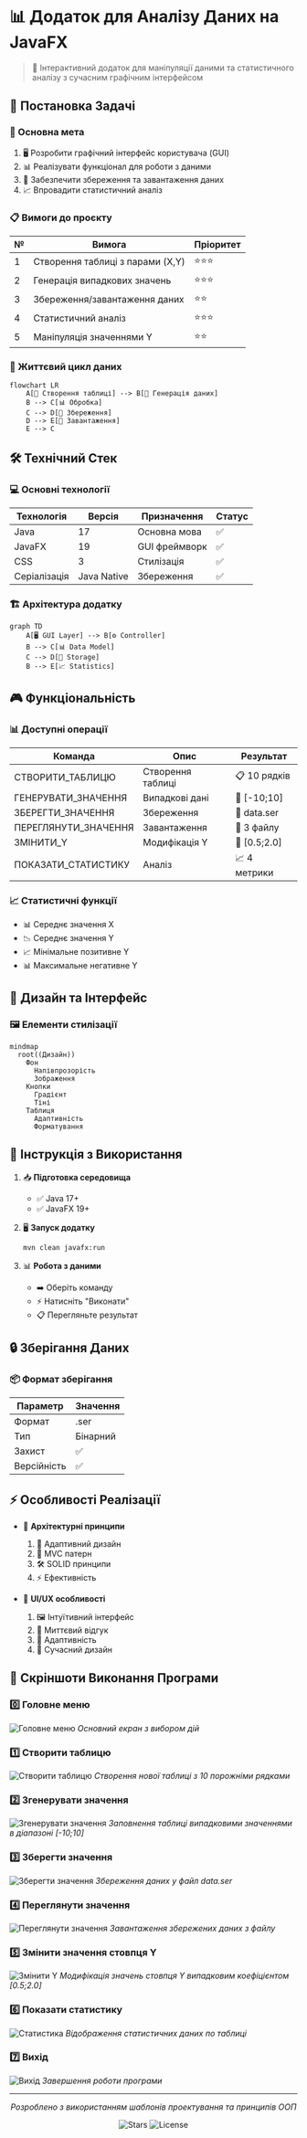 
# 📊 Додаток для Аналізу Даних на JavaFX

> 🎯 Інтерактивний додаток для маніпуляції даними та статистичного аналізу з сучасним графічним інтерфейсом

## 📝 Постановка Задачі

### 🎯 Основна мета
1. 🖥️ Розробити графічний інтерфейс користувача (GUI)
2. 📊 Реалізувати функціонал для роботи з даними
3. 💾 Забезпечити збереження та завантаження даних
4. 📈 Впровадити статистичний аналіз

### 📋 Вимоги до проєкту
| № | Вимога | Пріоритет |
|---|---------|-----------|
| 1 | Створення таблиці з парами (X,Y) | ⭐⭐⭐ |
| 2 | Генерація випадкових значень | ⭐⭐⭐ |
| 3 | Збереження/завантаження даних | ⭐⭐ |
| 4 | Статистичний аналіз | ⭐⭐⭐ |
| 5 | Маніпуляція значеннями Y | ⭐⭐ |

### 🔄 Життєвий цикл даних
```mermaid
flowchart LR
    A[📝 Створення таблиці] --> B[🎲 Генерація даних]
    B --> C[📊 Обробка]
    C --> D[💾 Збереження]
    D --> E[📂 Завантаження]
    E --> C
```

## 🛠️ Технічний Стек

### 💻 Основні технології
| Технологія | Версія | Призначення | Статус |
|------------|---------|-------------|---------|
| Java | 17 | Основна мова | ✅ |
| JavaFX | 19 | GUI фреймворк | ✅ |
| CSS | 3 | Стилізація | ✅ |
| Серіалізація | Java Native | Збереження | ✅ |

### 🏗️ Архітектура додатку
```mermaid
graph TD
    A[🖥️ GUI Layer] --> B[⚙️ Controller]
    B --> C[📊 Data Model]
    C --> D[💾 Storage]
    B --> E[📈 Statistics]
```

## 🎮 Функціональність

### 📊 Доступні операції
| Команда | Опис | Результат |
|---------|------|-----------|
| СТВОРИТИ_ТАБЛИЦЮ | Створення таблиці | 📋 10 рядків |
| ГЕНЕРУВАТИ_ЗНАЧЕННЯ | Випадкові дані | 🎲 [-10;10] |
| ЗБЕРЕГТИ_ЗНАЧЕННЯ | Збереження | 💾 data.ser |
| ПЕРЕГЛЯНУТИ_ЗНАЧЕННЯ | Завантаження | 📂 З файлу |
| ЗМІНИТИ_Y | Модифікація Y | 🔄 [0.5;2.0] |
| ПОКАЗАТИ_СТАТИСТИКУ | Аналіз | 📈 4 метрики |

### 📈 Статистичні функції
- 📊 Середнє значення X
- 📉 Середнє значення Y
- 📈 Мінімальне позитивне Y
- 📊 Максимальне негативне Y

## 🎨 Дизайн та Інтерфейс

### 🖼️ Елементи стилізації
```mermaid
mindmap
  root((Дизайн))
    Фон
      Напівпрозорість
      Зображення
    Кнопки
      Градієнт
      Тіні
    Таблиця
      Адаптивність
      Форматування
```

## 🚀 Інструкція з Використання

1. 📥 **Підготовка середовища**
   - ✅ Java 17+
   - ✅ JavaFX 19+

2. 🖥️ **Запуск додатку**
   ```bash
   mvn clean javafx:run
   ```

3. 📊 **Робота з даними**
   - ➡️ Оберіть команду
   - ⚡ Натисніть "Виконати"
   - 📋 Перегляньте результат

## 🔒 Зберігання Даних

### 📦 Формат зберігання
| Параметр | Значення |
|----------|----------|
| Формат | .ser |
| Тип | Бінарний |
| Захист | ✅ |
| Версійність | ✅ |

## ⚡ Особливості Реалізації

- 🎯 **Архітектурні принципи**
  1. 📱 Адаптивний дизайн
  2. 🔄 MVC патерн
  3. 🛠️ SOLID принципи
  4. ⚡ Ефективність

- 🎨 **UI/UX особливості**
  1. 🖼️ Інтуїтивний інтерфейс
  2. 🎯 Миттєвий відгук
  3. 📱 Адаптивність
  4. 🎨 Сучасний дизайн

## 📸 Скріншоти Виконання Програми

### 0️⃣ Головне меню
![Головне меню](https://github.com/TeslenkoPavlo/oop-practice-teslenko/blob/task-7-javaFX-table-application-(11.03.25)/img/photo1.png?raw=true)
*Основний екран з вибором дій*

### 1️⃣ Створити таблицю
![Створити таблицю](https://github.com/TeslenkoPavlo/oop-practice-teslenko/blob/task-7-javaFX-table-application-(11.03.25)/img/photo2.png?raw=true)
*Створення нової таблиці з 10 порожніми рядками*

### 2️⃣ Згенерувати значення
![Згенерувати значення](https://github.com/TeslenkoPavlo/oop-practice-teslenko/blob/task-7-javaFX-table-application-(11.03.25)/img/photo3.png?raw=true)
*Заповнення таблиці випадковими значеннями в діапазоні [-10;10]*

### 3️⃣ Зберегти значення
![Зберегти значення](https://github.com/TeslenkoPavlo/oop-practice-teslenko/blob/task-7-javaFX-table-application-(11.03.25)/img/photo4.png?raw=true)
*Збереження даних у файл data.ser*

### 4️⃣ Переглянути значення
![Переглянути значення](https://github.com/TeslenkoPavlo/oop-practice-teslenko/blob/task-7-javaFX-table-application-(11.03.25)/img/photo5.png?raw=true)
*Завантаження збережених даних з файлу*

### 5️⃣ Змінити значення стовпця Y
![Змінити Y](https://github.com/TeslenkoPavlo/oop-practice-teslenko/blob/task-7-javaFX-table-application-(11.03.25)/img/photo6.png?raw=true)
*Модифікація значень стовпця Y випадковим коефіцієнтом [0.5;2.0]*

### 6️⃣ Показати статистику
![Статистика](https://github.com/TeslenkoPavlo/oop-practice-teslenko/blob/task-7-javaFX-table-application-(11.03.25)/img/photo7.png?raw=true)
*Відображення статистичних даних по таблиці*

### 7️⃣ Вихід
![Вихід](https://github.com/TeslenkoPavlo/oop-practice-teslenko/blob/task-7-javaFX-table-application-(11.03.25)/img/photo8.png?raw=true)
*Завершення роботи програми*

---

<div align="center">
  
  *Розроблено з використанням шаблонів проектування та принципів ООП*
  
  ![Stars](https://img.shields.io/badge/⭐⭐⭐⭐⭐-5%20з%205-yellow?style=flat-square)
  ![License](https://img.shields.io/badge/Ліцензія-MIT-blue?style=flat-square)
  
</div>
